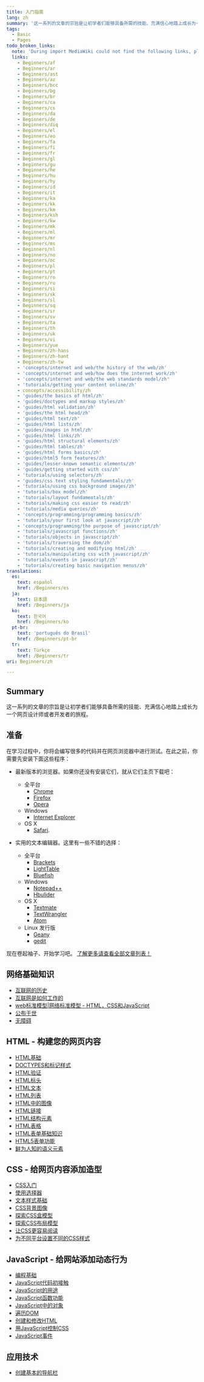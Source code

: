 ```yaml
---
title: 入门指南
lang: zh
summary: '这一系列的文章的宗旨是让初学者们能够具备所需的技能、充满信心地踏上成长为一个网页设计师或者开发者的旅程。'
tags:
  - Basic
  - Pages
todo_broken_links:
  note: 'During import MediaWiki could not find the following links, please fix and adjust this list.'
  links:
    - Beginners/af
    - Beginners/ar
    - Beginners/ast
    - Beginners/az
    - Beginners/bcc
    - Beginners/bg
    - Beginners/br
    - Beginners/ca
    - Beginners/cs
    - Beginners/da
    - Beginners/de
    - Beginners/diq
    - Beginners/el
    - Beginners/eo
    - Beginners/fa
    - Beginners/fi
    - Beginners/fr
    - Beginners/gl
    - Beginners/gu
    - Beginners/he
    - Beginners/hu
    - Beginners/hy
    - Beginners/id
    - Beginners/it
    - Beginners/ka
    - Beginners/kk
    - Beginners/km
    - Beginners/ksh
    - Beginners/kw
    - Beginners/mk
    - Beginners/ml
    - Beginners/mr
    - Beginners/ms
    - Beginners/nl
    - Beginners/no
    - Beginners/oc
    - Beginners/pl
    - Beginners/pt
    - Beginners/ro
    - Beginners/ru
    - Beginners/si
    - Beginners/sk
    - Beginners/sl
    - Beginners/sq
    - Beginners/sr
    - Beginners/sv
    - Beginners/ta
    - Beginners/th
    - Beginners/uk
    - Beginners/vi
    - Beginners/yue
    - Beginners/zh-hans
    - Beginners/zh-hant
    - Beginners/zh-tw
    - 'concepts/internet and web/the history of the web/zh'
    - 'concepts/internet and web/how does the internet work/zh'
    - 'concepts/internet and web/the web standards model/zh'
    - 'tutorials/getting your content online/zh'
    - concepts/accessibility/zh
    - 'guides/the basics of html/zh'
    - 'guides/doctypes and markup styles/zh'
    - 'guides/html validation/zh'
    - 'guides/the html head/zh'
    - 'guides/html text/zh'
    - 'guides/html lists/zh'
    - 'guides/images in html/zh'
    - 'guides/html links/zh'
    - 'guides/html structural elements/zh'
    - 'guides/html tables/zh'
    - 'guides/html forms basics/zh'
    - 'guides/html5 form features/zh'
    - 'guides/lesser-known semantic elements/zh'
    - 'guides/getting started with css/zh'
    - 'tutorials/using selectors/zh'
    - 'guides/css text styling fundamentals/zh'
    - 'tutorials/using css background images/zh'
    - 'tutorials/box model/zh'
    - 'tutorials/layout fundamentals/zh'
    - 'tutorials/making css easier to read/zh'
    - 'tutorials/media queries/zh'
    - 'concepts/programming/programming basics/zh'
    - 'tutorials/your first look at javascript/zh'
    - 'concepts/programming/the purpose of javascript/zh'
    - 'tutorials/javascript functions/zh'
    - 'tutorials/objects in javascript/zh'
    - 'tutorials/traversing the dom/zh'
    - 'tutorials/creating and modifying html/zh'
    - 'tutorials/manipulating css with javascript/zh'
    - 'tutorials/events in javascript/zh'
    - 'tutorials/creating basic navigation menus/zh'
translations:
  es:
    text: español
    href: /Beginners/es
  ja:
    text: 日本語
    href: /Beginners/ja
  ko:
    text: 한국어
    href: /Beginners/ko
  pt-br:
    text: 'português do Brasil'
    href: /Beginners/pt-br
  tr:
    text: Türkçe
    href: /Beginners/tr
uri: Beginners/zh

---
```

## <span>Summary</span>

这一系列的文章的宗旨是让初学者们能够具备所需的技能、充满信心地踏上成长为一个网页设计师或者开发者的旅程。

## <span>准备</span>

在学习过程中，你将会编写很多的代码并在网页浏览器中进行测试。在此之前，你需要先安装下面这些程序：

-   最新版本的浏览器。如果你还没有安装它们，就从它们主页下载吧：
    -   全平台
        -   [Chrome](https://www.google.com/chrome)
        -   [Firefox](http://www.mozilla.org/firefox)
        -   [Opera](http://www.opera.com)
    -   Windows
        -   [Internet Explorer](http://microsoft.com/ie)
    -   OS X
        -   [Safari](http://www.apple.com/safari/).

-   实用的文本编辑器。这里有一些不错的选择：
    -   全平台
        -   [Brackets](http://brackets.io)
        -   [LightTable](http://www.lighttable.com)
        -   [Bluefish](http://bluefish.openoffice.nl/index.html)
    -   Windows
        -   [Notepad++](http://notepad-plus-plus.org/)
        -   [Hbulider](http://dcloud.io/)
    -   OS X
        -   [Textmate](https://github.com/textmate/textmate)
        -   [TextWrangler](http://www.barebones.com/products/textwrangler/)
        -   [Atom](https://atom.io/)
    -   Linux 发行版
        -   [Geany](http://www.geany.org/)
        -   [gedit](https://wiki.gnome.org/Apps/Gedit)

现在卷起袖子、开始学习吧。 [了解更多请查看全部文章列表！](/tutorials)

## <span>网络基础知识</span>

-   [互联网的历史](/w/index.php?title=concepts/internet_and_web/the_history_of_the_web/zh&action=edit&redlink=1)
-   [互联网是如何工作的](/w/index.php?title=concepts/internet_and_web/how_does_the_internet_work/zh&action=edit&redlink=1)
-   [web标准模型|网络标准模型 - HTML，CSS和JavaScript](/w/index.php?title=concepts/internet_and_web/the_web_standards_model/zh&action=edit&redlink=1)
-   [公布于世](/w/index.php?title=tutorials/getting_your_content_online/zh&action=edit&redlink=1)
-   [无障碍](/w/index.php?title=concepts/accessibility/zh&action=edit&redlink=1)

## <span>HTML - 构建您的网页内容</span>

-   [HTML基础](/w/index.php?title=guides/the_basics_of_html/zh&action=edit&redlink=1)
-   [DOCTYPES和标记样式](/w/index.php?title=guides/doctypes_and_markup_styles/zh&action=edit&redlink=1)
-   [HTML验证](/w/index.php?title=guides/html_validation/zh&action=edit&redlink=1)
-   [HTML标头](/w/index.php?title=guides/the_html_head/zh&action=edit&redlink=1)
-   [HTML文本](/w/index.php?title=guides/html_text/zh&action=edit&redlink=1)
-   [HTML列表](/w/index.php?title=guides/html_lists/zh&action=edit&redlink=1)
-   [HTML中的图像](/w/index.php?title=guides/images_in_html/zh&action=edit&redlink=1)
-   [HTML链接](/w/index.php?title=guides/html_links/zh&action=edit&redlink=1)
-   [HTML结构元素](/w/index.php?title=guides/html_structural_elements/zh&action=edit&redlink=1)
-   [HTML表格](/w/index.php?title=guides/html_tables/zh&action=edit&redlink=1)
-   [HTML表单基础知识](/w/index.php?title=guides/html_forms_basics/zh&action=edit&redlink=1)
-   [HTML5表单功能](/w/index.php?title=guides/html5_form_features/zh&action=edit&redlink=1)
-   [鲜为人知的语义元素](/w/index.php?title=guides/lesser-known_semantic_elements/zh&action=edit&redlink=1)

## <span>CSS - 给网页内容添加造型</span>

-   [CSS入门](/w/index.php?title=guides/getting_started_with_css/zh&action=edit&redlink=1)
-   [使用选择器](/w/index.php?title=tutorials/using_selectors/zh&action=edit&redlink=1)
-   [文本样式基础](/w/index.php?title=guides/css_text_styling_fundamentals/zh&action=edit&redlink=1)
-   [CSS背景图像](/w/index.php?title=tutorials/using_css_background_images/zh&action=edit&redlink=1)
-   [探索CSS盒模型](/w/index.php?title=tutorials/box_model/zh&action=edit&redlink=1)
-   [探索CSS布局模型](/w/index.php?title=tutorials/layout_fundamentals/zh&action=edit&redlink=1)
-   [让CSS更容易阅读](/w/index.php?title=tutorials/making_css_easier_to_read/zh&action=edit&redlink=1)
-   [为不同平台设置不同的CSS样式](/w/index.php?title=tutorials/media_queries/zh&action=edit&redlink=1)

## <span>JavaScript - 给网站添加动态行为</span>

-   [编程基础](/w/index.php?title=concepts/programming/programming_basics/zh&action=edit&redlink=1)
-   [JavaScript代码初接触](/w/index.php?title=tutorials/your_first_look_at_javascript/zh&action=edit&redlink=1)
-   [JavaScript的用途](/w/index.php?title=concepts/programming/the_purpose_of_javascript/zh&action=edit&redlink=1)
-   [JavaScript函数功能](/w/index.php?title=tutorials/javascript_functions/zh&action=edit&redlink=1)
-   [JavaScript中的对象](/w/index.php?title=tutorials/objects_in_javascript/zh&action=edit&redlink=1)
-   [遍历DOM](/w/index.php?title=tutorials/traversing_the_dom/zh&action=edit&redlink=1)
-   [创建和修改HTML](/w/index.php?title=tutorials/creating_and_modifying_html/zh&action=edit&redlink=1)
-   [用JavaScript控制CSS](/w/index.php?title=tutorials/manipulating_css_with_javascript/zh&action=edit&redlink=1)
-   [JavaScript事件](/w/index.php?title=tutorials/events_in_javascript/zh&action=edit&redlink=1)

## <span>应用技术</span>

-   [创建基本的导航栏](/w/index.php?title=tutorials/creating_basic_navigation_menus/zh&action=edit&redlink=1)

